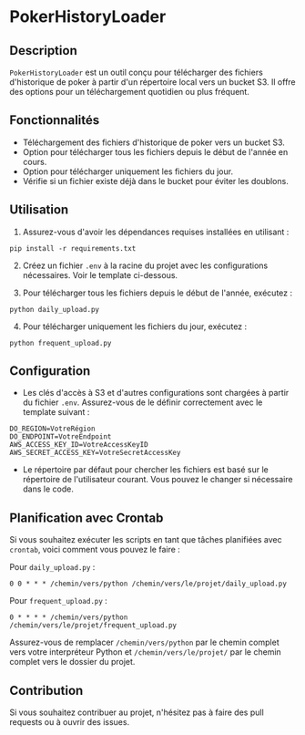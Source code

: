 
# PokerHistoryLoader

## Description
`PokerHistoryLoader` est un outil conçu pour télécharger des fichiers d'historique de poker à partir d'un répertoire local vers un bucket S3. Il offre des options pour un téléchargement quotidien ou plus fréquent.

## Fonctionnalités
- Téléchargement des fichiers d'historique de poker vers un bucket S3.
- Option pour télécharger tous les fichiers depuis le début de l'année en cours.
- Option pour télécharger uniquement les fichiers du jour.
- Vérifie si un fichier existe déjà dans le bucket pour éviter les doublons.

## Utilisation
1. Assurez-vous d'avoir les dépendances requises installées en utilisant :
```
pip install -r requirements.txt
```

2. Créez un fichier `.env` à la racine du projet avec les configurations nécessaires. Voir le template ci-dessous.

3. Pour télécharger tous les fichiers depuis le début de l'année, exécutez :
```
python daily_upload.py
```

4. Pour télécharger uniquement les fichiers du jour, exécutez :
```
python frequent_upload.py
```

## Configuration
- Les clés d'accès à S3 et d'autres configurations sont chargées à partir du fichier `.env`. Assurez-vous de le définir correctement avec le template suivant :
```
DO_REGION=VotreRégion
DO_ENDPOINT=VotreEndpoint
AWS_ACCESS_KEY_ID=VotreAccessKeyID
AWS_SECRET_ACCESS_KEY=VotreSecretAccessKey
```

- Le répertoire par défaut pour chercher les fichiers est basé sur le répertoire de l'utilisateur courant. Vous pouvez le changer si nécessaire dans le code.

## Planification avec Crontab
Si vous souhaitez exécuter les scripts en tant que tâches planifiées avec `crontab`, voici comment vous pouvez le faire :

Pour `daily_upload.py` :
```
0 0 * * * /chemin/vers/python /chemin/vers/le/projet/daily_upload.py
```

Pour `frequent_upload.py` :
```
0 * * * * /chemin/vers/python /chemin/vers/le/projet/frequent_upload.py
```

Assurez-vous de remplacer `/chemin/vers/python` par le chemin complet vers votre interpréteur Python et `/chemin/vers/le/projet/` par le chemin complet vers le dossier du projet.

## Contribution
Si vous souhaitez contribuer au projet, n'hésitez pas à faire des pull requests ou à ouvrir des issues.

